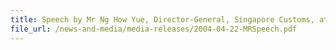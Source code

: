 ```yaml
---
title: Speech by Mr Ng How Yue, Director-General, Singapore Customs, at the Signing Ceremony. 
file_url: /news-and-media/media-releases/2004-04-22-MRSpeech.pdf
---
```

